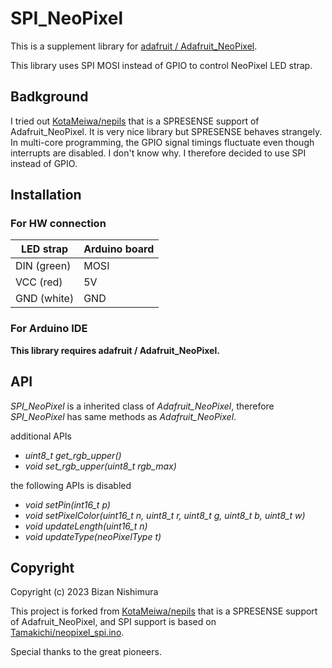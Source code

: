 # SPI_NeoPixel
This is a supplement library for [adafruit / Adafruit_NeoPixel](https://github.com/adafruit/Adafruit_NeoPixel).

This library uses SPI MOSI instead of GPIO to control NeoPixel LED strap.

## Badkground

I tried out [KotaMeiwa/nepils](https://github.com/KotaMeiwa/nepils) that is a SPRESENSE support of Adafruit_NeoPixel. It is very nice library but SPRESENSE behaves strangely. In multi-core programming, the GPIO signal timings fluctuate even though interrupts are disabled. I don't know why. I therefore decided to use SPI instead of GPIO.

## Installation
### For HW connection

| LED strap    | Arduino board
| ----         | ---
| DIN (green)  | MOSI
| VCC (red)    | 5V
| GND (white)  | GND

### For Arduino IDE
**This library requires adafruit / Adafruit_NeoPixel.**

## API
*SPI_NeoPixel* is a inherited class of *Adafruit_NeoPixel*, therefore *SPI_NeoPixel* has same methods as *Adafruit_NeoPixel*.

additional APIs

- *uint8_t get_rgb_upper()*
- *void set_rgb_upper(uint8_t rgb_max)*

the following APIs is disabled

- *void setPin(int16_t p)*
- *void setPixelColor(uint16_t n, uint8_t r, uint8_t g, uint8_t b, uint8_t w)*
- *void updateLength(uint16_t n)*
- *void updateType(neoPixelType t)*

## Copyright
Copyright (c) 2023 Bizan Nishimura

This project is forked from [KotaMeiwa/nepils](https://github.com/KotaMeiwa/nepils) that is a SPRESENSE support of Adafruit_NeoPixel, and SPI support is based on [Tamakichi/neopixel_spi.ino](https://gist.github.com/Tamakichi/b529a5c5792c9e6bea5efb8fdf4b0df1).

Special thanks to the great pioneers.
